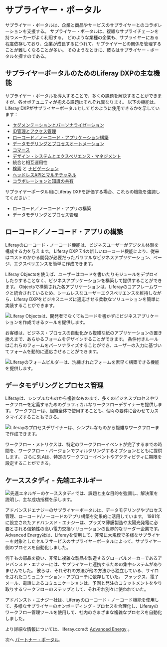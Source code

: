 # サプライヤー・ポータル

サプライヤー・ポータルは、企業と商品やサービスのサプライヤーとのコラボレーションを支援する。 サプライヤー・ポータルは、複雑なサプライチェーンを持つメーカーがよく利用する。 どのような業種の企業も、サプライヤーにある程度依存しており、企業が成長するにつれて、サプライヤーとの関係を管理することが難しくなることが多い。 そのようなときに、彼らはサプライヤー・ポータルを探すのである。

## サプライヤーポータルのためのLiferay DXPの主な機能

サプライヤー・ポータルを導入することで、多くの課題を解決することができますが、各オポチュニティが抱える課題はそれぞれ異なります。  以下の機能は、Liferay DXPがサプライヤーポータルとしてどのように使用できるかを示しています：

* [セグメンテーションとパーソナライゼーション](https://learn.liferay.com/w/dxp/site-building/personalizing-site-experience)
* [ID管理とアクセス管理](https://learn.liferay.com/w/dxp/installation-and-upgrades/securing-liferay)
* [ローコード／ノーコード・アプリケーション構築](https://learn.liferay.com/w/dxp/building-applications/objects)
* [データモデリングとプロセスオートメーション](https://learn.liferay.com/w/dxp/process-automation)
* [コマース](https://learn.liferay.com/w/commerce/index)
* [デザイン・システムとエクスペリエンス・マネジメント](https://learn.liferay.com/w/dxp/site-building)
* 統合と相互運用性
* [検索](https://learn.liferay.com/w/dxp/using-search) と [ナビゲーション](https://learn.liferay.com/w/dxp/site-building/site-navigation)
* [ヘッドレスAPIとマルチチャネル](https://learn.liferay.com/w/dxp/headless-delivery)
* [コラボレーションと知識の共有](https://learn.liferay.com/w/dxp/collaboration-and-social)

サプライヤーポータル用にLiferay DXPを評価する場合、これらの機能を強調してください：

* ローコード／ノーコード・アプリの構築
* データモデリングとプロセス管理

## ローコード／ノーコード・アプリの構築

Liferayのローコード・ノーコード機能は、ビジネスユーザーがデジタル体験を構成する力を与えます。 Liferay DXP 7.4の新しいローコード機能により、従来はコストのかかる開発が必要だったパワフルなビジネスアプリケーション、ページ、エクスペリエンスを簡単に作成できます。

Liferay Objectsを使えば、ユーザーはコードを書いたりモジュールをデプロイしたりすることなく、ビジネスアプリケーションを構築して提供することができます。 Objectsで構築された各アプリケーションは、Liferayのコアフレームワークと統合されているため、シームレスなユーザーエクスペリエンスを維持しながら、Liferay DXPをビジネスニーズに適応させる柔軟なソリューションを簡単に実装することができます。

![Liferay Objectsは、開発者でなくてもコードを書かずにビジネスアプリケーションを作成できるツールを提供します。](./supplier-portals/images/01.png)

お客様は、ビジネス・プロセスの自動化から複雑な紙のアプリケーションの置き換えまで、あらゆるフォームをデザインすることができます。 条件付きルールはこれらのフォームをパーソナライズすることができ、ユーザーの入力に基づいてフォームを動的に適応させることができます。

![Liferayのフォームビルダーは、洗練されたフォームを素早く構築できる機能を提供します。](./supplier-portals/images/02.png)

## データモデリングとプロセス管理

Liferayは、シンプルなものから複雑なものまで、多くのビジネスプロセスやワークフローを定義するためのグラフィカルなワークフローデザイナーを提供します。 ワークフローは、組織全体で使用することも、個々の要件に合わせてカスタマイズすることもできる。

![Liferayのプロセスデザイナーは、シンプルなものから複雑なワークフローまで作成できます。](./supplier-portals/images/03.png)

ワークフロー・メトリクスは、特定のワークフローイベントが完了するまでの時間を、ワークフロー・バージョンでフィルタリングするオプションとともに提供します。 さらにSLAは、特定のワークフローイベントやアクティビティに期限を設定することができる。

## ケーススタディ - 先端エネルギー

![先進エネルギーのケーススタディでは、課題と主な目的を強調し、解決策を説明し、主な成功指標を示します。](./supplier-portals/images/04.png)

アドバンスドエナジーのサプライヤーポータルは、データモデリングやプロセス管理、ローコード/ノーコードのアプリ構築を効果的に活用しています。 1981年に設立されたアドバンスド・エナジーは、プラズマ薄膜製造や太陽光発電に必要とされる信頼性の高い電力交換ソリューションの世界的なリーダー企業です。 Advanced Energy社は、Liferayを使用して、非常に大規模で多様なサプライヤーを対象としたセルフサービスのサプライヤーポータルによって、サプライヤー側のプロセスを自動化しました。

何千もの部品を扱い、非常に複雑な製品を製造するグローバルメーカーであるアドバンスド・エナジーには、サプライヤーと連携するための集中システムがありませんでした。 彼らは、それぞれの方法が他の方法から独立している、サイロ化されたコミュニケーション・アプローチに依存していた。 ファックス、電子メール、電話によるコミュニケーションは、予測と発注のコミットメントをやり取りするワークフローのステップとして、それぞれ別々に使われていた。

アドバンスト・エナジー社は、Liferayのローコード・ノーコード機能を使用して、多様なサプライヤーのオンボーディング・プロセスを合理化し、Liferayのワークフロー管理ツールを使用して、社内のさまざまな複雑なプロセスを自動化しました。

より詳細な情報については、liferay.comの [Advanced Energy](https://www.liferay.com/resources/case-studies/advanced-energy) 。

次へ [パートナー・ポータル](./partner-portals.md).
